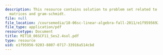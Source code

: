 ```yaml
---
description: This resource contains solution to problem set related to orthogonal
  matrices and gram-schmidt.
file: null
file_location: /coursemedia/18-06sc-linear-algebra-fall-2011/e1f9595692038807071733916a514cbd_MIT18_06SCF11_Ses2.4sol.pdf
file_type: application/pdf
resourcetype: Document
title: MIT18_06SCF11_Ses2.4sol.pdf
type: resource
uid: e1f95956-9203-8807-0717-33916a514cbd
---
```

